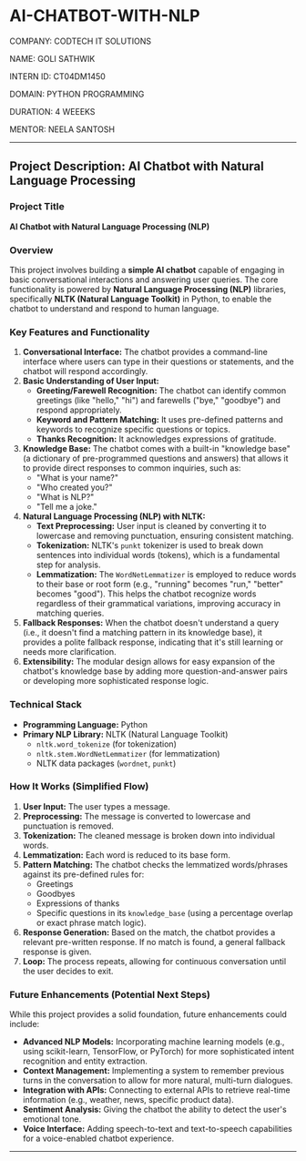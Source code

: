 # AI-CHATBOT-WITH-NLP

COMPANY: CODTECH IT SOLUTIONS

NAME: GOLI SATHWIK

INTERN ID: CT04DM1450

DOMAIN: PYTHON PROGRAMMING

DURATION: 4 WEEEKS

MENTOR: NEELA SANTOSH

---

## Project Description: AI Chatbot with Natural Language Processing

### Project Title
**AI Chatbot with Natural Language Processing (NLP)**

### Overview
This project involves building a **simple AI chatbot** capable of engaging in basic conversational interactions and answering user queries. The core functionality is powered by **Natural Language Processing (NLP)** libraries, specifically **NLTK (Natural Language Toolkit)** in Python, to enable the chatbot to understand and respond to human language.

### Key Features and Functionality

1.  **Conversational Interface:** The chatbot provides a command-line interface where users can type in their questions or statements, and the chatbot will respond accordingly.
2.  **Basic Understanding of User Input:**
    * **Greeting/Farewell Recognition:** The chatbot can identify common greetings (like "hello," "hi") and farewells ("bye," "goodbye") and respond appropriately.
    * **Keyword and Pattern Matching:** It uses pre-defined patterns and keywords to recognize specific questions or topics.
    * **Thanks Recognition:** It acknowledges expressions of gratitude.
3.  **Knowledge Base:** The chatbot comes with a built-in "knowledge base" (a dictionary of pre-programmed questions and answers) that allows it to provide direct responses to common inquiries, such as:
    * "What is your name?"
    * "Who created you?"
    * "What is NLP?"
    * "Tell me a joke."
4.  **Natural Language Processing (NLP) with NLTK:**
    * **Text Preprocessing:** User input is cleaned by converting it to lowercase and removing punctuation, ensuring consistent matching.
    * **Tokenization:** NLTK's `punkt` tokenizer is used to break down sentences into individual words (tokens), which is a fundamental step for analysis.
    * **Lemmatization:** The `WordNetLemmatizer` is employed to reduce words to their base or root form (e.g., "running" becomes "run," "better" becomes "good"). This helps the chatbot recognize words regardless of their grammatical variations, improving accuracy in matching queries.
5.  **Fallback Responses:** When the chatbot doesn't understand a query (i.e., it doesn't find a matching pattern in its knowledge base), it provides a polite fallback response, indicating that it's still learning or needs more clarification.
6.  **Extensibility:** The modular design allows for easy expansion of the chatbot's knowledge base by adding more question-and-answer pairs or developing more sophisticated response logic.

### Technical Stack

* **Programming Language:** Python
* **Primary NLP Library:** NLTK (Natural Language Toolkit)
    * `nltk.word_tokenize` (for tokenization)
    * `nltk.stem.WordNetLemmatizer` (for lemmatization)
    * NLTK data packages (`wordnet`, `punkt`)

### How It Works (Simplified Flow)

1.  **User Input:** The user types a message.
2.  **Preprocessing:** The message is converted to lowercase and punctuation is removed.
3.  **Tokenization:** The cleaned message is broken down into individual words.
4.  **Lemmatization:** Each word is reduced to its base form.
5.  **Pattern Matching:** The chatbot checks the lemmatized words/phrases against its pre-defined rules for:
    * Greetings
    * Goodbyes
    * Expressions of thanks
    * Specific questions in its `knowledge_base` (using a percentage overlap or exact phrase match logic).
6.  **Response Generation:** Based on the match, the chatbot provides a relevant pre-written response. If no match is found, a general fallback response is given.
7.  **Loop:** The process repeats, allowing for continuous conversation until the user decides to exit.

### Future Enhancements (Potential Next Steps)
While this project provides a solid foundation, future enhancements could include:

* **Advanced NLP Models:** Incorporating machine learning models (e.g., using scikit-learn, TensorFlow, or PyTorch) for more sophisticated intent recognition and entity extraction.
* **Context Management:** Implementing a system to remember previous turns in the conversation to allow for more natural, multi-turn dialogues.
* **Integration with APIs:** Connecting to external APIs to retrieve real-time information (e.g., weather, news, specific product data).
* **Sentiment Analysis:** Giving the chatbot the ability to detect the user's emotional tone.
* **Voice Interface:** Adding speech-to-text and text-to-speech capabilities for a voice-enabled chatbot experience.

---

